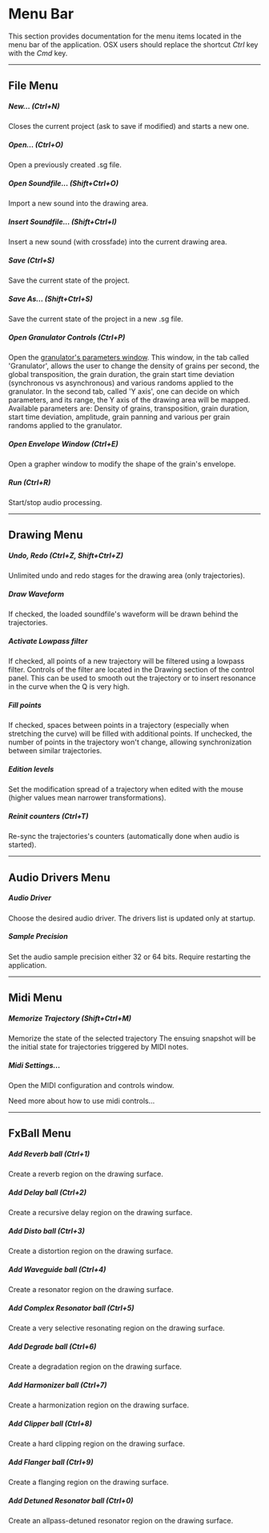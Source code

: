 Menu Bar
========

This section provides documentation for the menu items located in the
menu bar of the application. OSX users should replace the shortcut _Ctrl_ 
key with the _Cmd_ key.

______________________________________________________________________________

File Menu
---------

##### New... (*Ctrl+N*) #####
    
Closes the current project (ask to save if modified) and starts a new one.

##### Open... (*Ctrl+O*) #####

Open a previously created .sg file.

##### Open Soundfile... (*Shift+Ctrl+O*) #####

Import a new sound into the drawing area.

##### Insert Soundfile... (*Shift+Ctrl+I*) #####

Insert a new sound (with crossfade) into the current drawing area.

##### Save (*Ctrl+S*) #####

Save the current state of the project.

##### Save As... (*Shift+Ctrl+S*) #####

Save the current state of the project in a new .sg file.

##### Open Granulator Controls (*Ctrl+P*) #####

Open the [granulator's parameters window](04_granulator.md). This window, 
in the tab called 'Granulator', allows the user to change the density of 
grains per second, the global transposition, the grain duration, the grain 
start time deviation (synchronous vs asynchronous) and various randoms 
applied to the granulator. In the second tab, called 'Y axis', one can 
decide on which parameters, and its range, the Y axis of the drawing area 
will be mapped. Available parameters are: Density of grains, transposition, 
grain duration, start time deviation, amplitude, grain panning and various 
per grain randoms applied to the granulator.

##### Open Envelope Window (*Ctrl+E*) #####

Open a grapher window to modify the shape of the grain's envelope.

##### Run (*Ctrl+R*) #####

Start/stop audio processing.

______________________________________________________________________________

Drawing Menu
------------

##### Undo, Redo (*Ctrl+Z, Shift+Ctrl+Z*) #####

Unlimited undo and redo stages for the drawing area (only trajectories).

##### Draw Waveform  #####

If checked, the loaded soundfile's waveform will be drawn behind the trajectories.

##### Activate Lowpass filter  #####

If checked, all points of a new trajectory will be filtered using a lowpass 
filter. Controls of the filter are located in the Drawing section of the control 
panel. This can be used to smooth out the trajectory or to insert resonance in 
the curve when the Q is very high.

##### Fill points  #####

If checked, spaces between points in a trajectory (especially when stretching 
the curve) will be filled with additional points. If unchecked, the number of 
points in the trajectory won't change, allowing synchronization between similar 
trajectories.

##### Edition levels  #####

Set the modification spread of a trajectory when edited with the mouse (higher 
values mean narrower transformations).

##### Reinit counters  (*Ctrl+T*) #####

Re-sync the trajectories's counters (automatically done when audio is started).

______________________________________________________________________________

Audio Drivers Menu
------------------

##### Audio Driver #####

Choose the desired audio driver. The drivers list is updated only at startup.

##### Sample Precision #####

Set the audio sample precision either 32 or 64 bits. Require restarting the application.

______________________________________________________________________________

Midi Menu
---------

##### Memorize Trajectory (*Shift+Ctrl+M*) ######

Memorize the state of the selected trajectory The ensuing snapshot will be the 
initial state for trajectories triggered by MIDI notes.

##### Midi Settings... ######

Open the MIDI configuration and controls window.

Need more about how to use midi controls...

______________________________________________________________________________

FxBall Menu
-----------

##### Add Reverb ball (*Ctrl+1*) #####

Create a reverb region on the drawing surface.

##### Add Delay ball (*Ctrl+2*) #####

Create a recursive delay region on the drawing surface.

##### Add Disto ball (*Ctrl+3*) #####

Create a distortion region on the drawing surface.

##### Add Waveguide ball (*Ctrl+4*) #####

Create a resonator region on the drawing surface.

##### Add Complex Resonator ball (*Ctrl+5*) #####

Create a very selective resonating region on the drawing surface.

##### Add Degrade ball (*Ctrl+6*) #####

Create a degradation region on the drawing surface.

##### Add Harmonizer ball (*Ctrl+7*) #####

Create a harmonization region on the drawing surface.

##### Add Clipper ball (*Ctrl+8*) #####

Create a hard clipping region on the drawing surface.

##### Add Flanger ball (*Ctrl+9*) #####

Create a flanging region on the drawing surface.

##### Add Detuned Resonator ball (*Ctrl+0*) #####

Create an allpass-detuned resonator region on the drawing surface.

